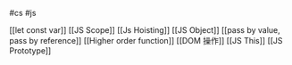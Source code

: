 #cs #js

[[let const var]]
[[JS Scope]]
[[Js Hoisting]]
[[JS Object]]
[[pass by value, pass by reference]]
[[Higher order function]]
[[DOM 操作]]
[[JS This]]
[[JS Prototype]]